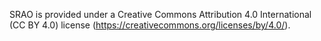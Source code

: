 SRAO is provided under a Creative Commons Attribution 4.0 International (CC BY 4.0) license (https://creativecommons.org/licenses/by/4.0/).
